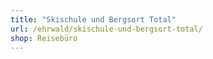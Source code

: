 ```yaml
---
title: "Skischule und Bergsort Total"
url: /ehrwald/skischule-und-bergsort-total/
shop: Reisebüro
---
```

